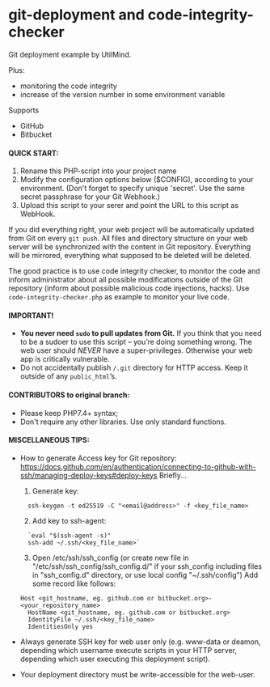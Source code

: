 # git-deployment and code-integrity-checker

Git deployment example by UtilMind.

Plus:
   + monitoring the code integrity
   + increase of the version number in some environment variable

Supports
   * GitHub
   * Bitbucket

#### QUICK START:
1. Rename this PHP-script into your project name
2. Modify the configuration options below ($CONFIG), according to your environment. (Don't forget to specify unique 'secret'. Use the same secret passphrase for your Git Webhook.)
3. Upload this script to your serer and point the URL to this script as WebHook.

If you did everything right, your web project will be automatically updated from Git on every `git push`. All files and directory structure on your web server will be synchronized with the content in Git repository. Everything will be mirrored, everything what supposed to be deleted will be deleted.

The good practice is to use code integrity checker, to monitor the code and inform administrator about all possible modifications outside of the Git repository (inform about possible malicious code injections, hacks). Use `code-integrity-checker.php` as example to monitor your live code.

#### IMPORTANT!
* <b>You never need `sudo` to pull updates from Git.</b> If you think that you need to be a sudoer to use this script – you’re doing something wrong. The web user should _NEVER_ have a super-privileges. Otherwise your web app is critically vulnerable.
* Do not accidentally publish `/.git` directory for HTTP access. Keep it outside of any `public_html`’s.

#### CONTRIBUTORS to original branch:
* Please keep PHP7.4+ syntax;
* Don't require any other libraries. Use only standard functions.

#### MISCELLANEOUS TIPS:
* How to generate Access key for Git repository: https://docs.github.com/en/authentication/connecting-to-github-with-ssh/managing-deploy-keys#deploy-keys
  Briefly...
  
  1. Generate key:
    ```
      ssh-keygen -t ed25519 -C "<email@address>" -f <key_file_name>
    ```
  2. Add key to ssh-agent:
    ```
      `eval "$(ssh-agent -s)"
      ssh-add ~/.ssh/<key_file_name>`
    ```
  3. Open /etc/ssh/ssh_config (or create new file in "/etc/ssh/ssh_config/ssh_config.d/" if your ssh_config including files in "ssh_config.d" directory, or use local config "~/.ssh/config")
  Add some record like follows:
    ```
    Host <git_hostname, eg. github.com or bitbucket.org>-<your_repository_name>
      HostName <git_hostname, eg. github.com or bitbucket.org>
      IdentityFile ~/.ssh/<key_file_name>
      IdentitiesOnly yes
    ```
* Always generate SSH key for web user only (e.g. www-data or deamon, depending which username execute scripts in your HTTP server, depending which user executing this deployment script).
* Your deployment directory must be write-accessible for the web-user.
